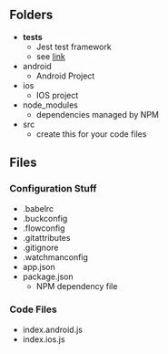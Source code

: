 

## Folders
* __tests__
    * Jest test framework
    * see [link](https://facebook.github.io/jest/docs/en/tutorial-react-native.html)
* android
    * Android Project
* ios
    * IOS project
* node_modules
    * dependencies managed by NPM
* src
    * create this for your code files


## Files

### Configuration Stuff
* .babelrc
* .buckconfig
* .flowconfig
* .gitattributes
* .gitignore
* .watchmanconfig
* app.json
* package.json
    * NPM dependency file

### Code Files
* index.android.js
* index.ios.js


